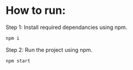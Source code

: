 # How to run:

Step 1: Install required dependancies using npm.
```bash
npm i
```

Step 2: Run the project using npm.
```bash
npm start
```
